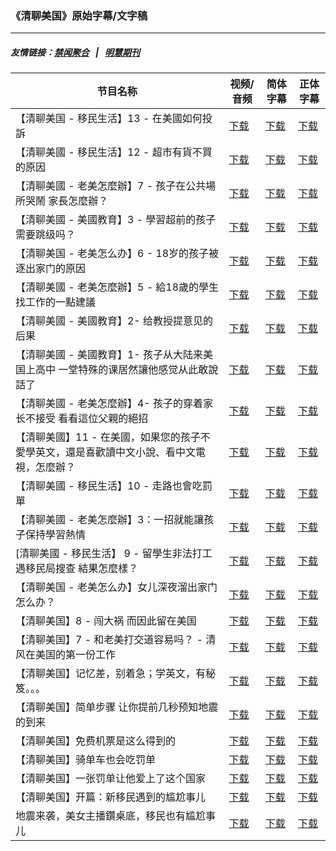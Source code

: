 ### 《清聊美国》原始字幕/文字稿
---
##### 友情链接：[禁闻聚合](https://github.com/gfw-breaker/banned-news) &nbsp;&nbsp;|&nbsp;&nbsp; [明慧期刊](https://github.com/gfw-breaker/mh-qikan) 
| 节目名称 | 视频/音频 | 简体字幕 | 正体字幕 |
|---|---|---|---|
| 【清聊美国 - 移民生活】13 - 在美國如何投訴 | [下载](https://y2mate.com/zh-cn/search/VsuCaay-rzI) | [下载](../channels/us-stories/_VsuCaay-rzI.srt?raw=true) | [下载](../channels/us-stories/_VsuCaay-rzI.tw.srt?raw=true) | 
| 【清聊美國 - 移民生活】12 - 超市有貨不買的原因 | [下载](https://y2mate.com/zh-cn/search/BnZ8C5xyfiI) | [下载](../channels/us-stories/_BnZ8C5xyfiI.srt?raw=true) | [下载](../channels/us-stories/_BnZ8C5xyfiI.tw.srt?raw=true) | 
| 【清聊美國 - 老美怎麼辦】7 - 孩子在公共場所哭鬧 家長怎麼辦？ | [下载](https://y2mate.com/zh-cn/search/8C2ltGn0vS4) | [下载](../channels/us-stories/_8C2ltGn0vS4.srt?raw=true) | [下载](../channels/us-stories/_8C2ltGn0vS4.tw.srt?raw=true) | 
| 【清聊美國 - 美國教育】3 - 學習超前的孩子需要跳级吗？ | [下载](https://y2mate.com/zh-cn/search/mj9SPzzrr5Y) | [下载](../channels/us-stories/_mj9SPzzrr5Y.srt?raw=true) | [下载](../channels/us-stories/_mj9SPzzrr5Y.tw.srt?raw=true) | 
| 【清聊美国 - 老美怎么办】6 - 18岁的孩子被逐出家门的原因 | [下载](https://y2mate.com/zh-cn/search/97qsYRWlPpc) | [下载](../channels/us-stories/_97qsYRWlPpc.srt?raw=true) | [下载](../channels/us-stories/_97qsYRWlPpc.tw.srt?raw=true) | 
| 【清聊美國 - 老美怎麼辦】5 - 給18歲的學生找工作的一點建議 | [下载](https://y2mate.com/zh-cn/search/TQAbuuAPDwM) | [下载](../channels/us-stories/_TQAbuuAPDwM.srt?raw=true) | [下载](../channels/us-stories/_TQAbuuAPDwM.tw.srt?raw=true) | 
| 【清聊美國 - 美國教育】2- 给教授提意见的后果 | [下载](https://y2mate.com/zh-cn/search/uNxPEoK_L5M) | [下载](../channels/us-stories/_uNxPEoK_L5M.srt?raw=true) | [下载](../channels/us-stories/_uNxPEoK_L5M.tw.srt?raw=true) | 
| 【清聊美國 - 美國教育】1- 孩子从大陆来美国上高中 一堂特殊的课居然讓他感觉从此敢說話了 | [下载](https://y2mate.com/zh-cn/search/wVqzBWmsgmI) | [下载](../channels/us-stories/_wVqzBWmsgmI.srt?raw=true) | [下载](../channels/us-stories/_wVqzBWmsgmI.tw.srt?raw=true) | 
| 【清聊美國 - 老美怎麼辦】4- 孩子的穿着家长不接受 看看這位父親的絕招 | [下载](https://y2mate.com/zh-cn/search/iLHwQtTrw3k) | [下载](../channels/us-stories/_iLHwQtTrw3k.srt?raw=true) | [下载](../channels/us-stories/_iLHwQtTrw3k.tw.srt?raw=true) | 
| 【清聊美國】11 - 在美國，如果您的孩子不愛學英文，還是喜歡讀中文小說、看中文電視，怎麼辦？ | [下载](https://y2mate.com/zh-cn/search/By2g0AYgTxU) | [下载](../channels/us-stories/_By2g0AYgTxU.srt?raw=true) | [下载](../channels/us-stories/_By2g0AYgTxU.tw.srt?raw=true) | 
| 【清聊美國 - 移民生活】10 - 走路也會吃罰單 | [下载](https://y2mate.com/zh-cn/search/89cZtc2YcSA) | [下载](../channels/us-stories/_89cZtc2YcSA.srt?raw=true) | [下载](../channels/us-stories/_89cZtc2YcSA.tw.srt?raw=true) | 
| 【清聊美國 - 老美怎麼辦】3：一招就能讓孩子保持學習熱情 | [下载](https://y2mate.com/zh-cn/search/B-u-TONkEY8) | [下载](../channels/us-stories/_B-u-TONkEY8.srt?raw=true) | [下载](../channels/us-stories/_B-u-TONkEY8.tw.srt?raw=true) | 
| [清聊美國 - 移民生活】 9 - 留學生非法打工 遇移民局搜查 結果怎麼樣？ | [下载](https://y2mate.com/zh-cn/search/yPLsJ-JP81Q) | [下载](../channels/us-stories/_yPLsJ-JP81Q.srt?raw=true) | [下载](../channels/us-stories/_yPLsJ-JP81Q.tw.srt?raw=true) | 
| 【清聊美国 - 老美怎么办】女儿深夜溜出家门 怎么办？ | [下载](https://y2mate.com/zh-cn/search/WK6TvaGdjtw) | [下载](../channels/us-stories/_WK6TvaGdjtw.srt?raw=true) | [下载](../channels/us-stories/_WK6TvaGdjtw.tw.srt?raw=true) | 
| 【清聊美国】8 - 闯大祸 而因此留在美国 | [下载](https://y2mate.com/zh-cn/search/KgQ0NH4Jcu8) | [下载](../channels/us-stories/_KgQ0NH4Jcu8.srt?raw=true) | [下载](../channels/us-stories/_KgQ0NH4Jcu8.tw.srt?raw=true) | 
| 【清聊美国】7 - 和老美打交道容易吗？ - 清风在美国的第一份工作 | [下载](https://y2mate.com/zh-cn/search/Ay4-hfCLUEI) | [下载](../channels/us-stories/_Ay4-hfCLUEI.srt?raw=true) | [下载](../channels/us-stories/_Ay4-hfCLUEI.tw.srt?raw=true) | 
| 【清聊美国】记忆差，别着急；学英文，有秘笈。。。 | [下载](https://y2mate.com/zh-cn/search/7pTPRa2Cuhg) | [下载](../channels/us-stories/_7pTPRa2Cuhg.srt?raw=true) | [下载](../channels/us-stories/_7pTPRa2Cuhg.tw.srt?raw=true) | 
| 【清聊美国】简单步骤 让你提前几秒预知地震的到来 | [下载](https://y2mate.com/zh-cn/search/U0JBLKusnnI) | [下载](../channels/us-stories/_U0JBLKusnnI.srt?raw=true) | [下载](../channels/us-stories/_U0JBLKusnnI.tw.srt?raw=true) | 
| 【清聊美国】免费机票是这么得到的 | [下载](https://y2mate.com/zh-cn/search/RfMo6TtlLkg) | [下载](../channels/us-stories/_RfMo6TtlLkg.srt?raw=true) | [下载](../channels/us-stories/_RfMo6TtlLkg.tw.srt?raw=true) | 
| 【清聊美国】骑单车也会吃罚单 | [下载](https://y2mate.com/zh-cn/search/F2MF9dgUNTI) | [下载](../channels/us-stories/_F2MF9dgUNTI.srt?raw=true) | [下载](../channels/us-stories/_F2MF9dgUNTI.tw.srt?raw=true) | 
| 【清聊美国】一张罚单让他爱上了这个国家 | [下载](https://y2mate.com/zh-cn/search/NKkpS9vuYUk) | [下载](../channels/us-stories/_NKkpS9vuYUk.srt?raw=true) | [下载](../channels/us-stories/_NKkpS9vuYUk.tw.srt?raw=true) | 
| 【清聊美国】开篇：新移民遇到的尴尬事儿 | [下载](https://y2mate.com/zh-cn/search/q3aOYj1R0kc) | [下载](../channels/us-stories/_q3aOYj1R0kc.srt?raw=true) | [下载](../channels/us-stories/_q3aOYj1R0kc.tw.srt?raw=true) | 
| 地震来袭，美女主播鑽桌底，移民也有尴尬事儿 | [下载](https://y2mate.com/zh-cn/search/d8QXUZHvX7g) | [下载](../channels/us-stories/_d8QXUZHvX7g.srt?raw=true) | [下载](../channels/us-stories/_d8QXUZHvX7g.tw.srt?raw=true) | 
